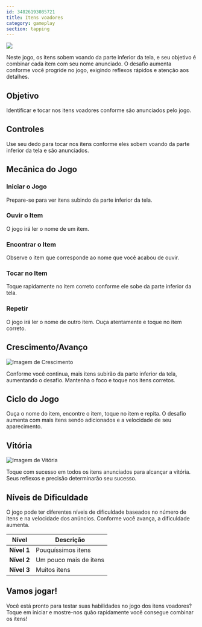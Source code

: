 ```yaml
---
id: 34826193085721
title: Itens voadores
category: gameplay
section: tapping
---
```

![](https://help.studycat.com/hc/article_attachments/34966795074969)

Neste jogo, os itens sobem voando da parte inferior da tela, e seu objetivo é combinar cada item com seu nome anunciado. O desafio aumenta conforme você progride no jogo, exigindo reflexos rápidos e atenção aos detalhes.

## Objetivo

Identificar e tocar nos itens voadores conforme são anunciados pelo jogo.

## Controles

Use seu dedo para tocar nos itens conforme eles sobem voando da parte inferior da tela e são anunciados.

## Mecânica do Jogo

### Iniciar o Jogo

Prepare-se para ver itens subindo da parte inferior da tela.

### Ouvir o Item

O jogo irá ler o nome de um item.

### Encontrar o Item

Observe o item que corresponde ao nome que você acabou de ouvir.

### Tocar no Item

Toque rapidamente no item correto conforme ele sobe da parte inferior da tela.

### Repetir

O jogo irá ler o nome de outro item. Ouça atentamente e toque no item correto.

## Crescimento/Avanço

![Imagem de Crescimento](https://help.studycat.com/hc/article_attachments/34826217331225)

Conforme você continua, mais itens subirão da parte inferior da tela, aumentando o desafio. Mantenha o foco e toque nos itens corretos.

## Ciclo do Jogo

Ouça o nome do item, encontre o item, toque no item e repita. O desafio aumenta com mais itens sendo adicionados e a velocidade de seu aparecimento.

## Vitória

![Imagem de Vitória](https://help.studycat.com/hc/article_attachments/34917314421785)

Toque com sucesso em todos os itens anunciados para alcançar a vitória. Seus reflexos e precisão determinarão seu sucesso.

## Níveis de Dificuldade

O jogo pode ter diferentes níveis de dificuldade baseados no número de itens e na velocidade dos anúncios. Conforme você avança, a dificuldade aumenta.

| Nível | Descrição |
| --- | --- |
| **Nível&nbsp;1** | Pouquíssimos itens |
| **Nível&nbsp;2** | Um pouco mais de itens |
| **Nível&nbsp;3** | Muitos itens |

## Vamos jogar!

Você está pronto para testar suas habilidades no jogo dos itens voadores? Toque em iniciar e mostre-nos quão rapidamente você consegue combinar os itens!
